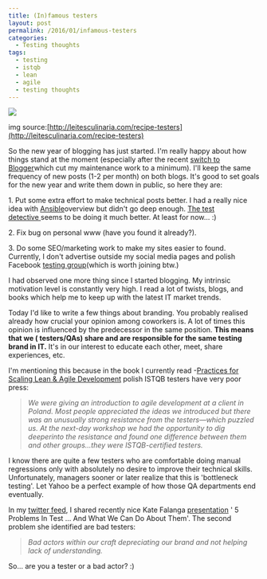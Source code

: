```yaml
---
title: (In)famous testers
layout: post
permalink: /2016/01/infamous-testers
categories:
  - Testing thoughts
tags:
  - testing
  - istqb
  - lean
  - agile
  - testing thoughts 
---
```


![](/images/blog/good-testers-guide.gif)

img source:[http://leitesculinaria.com/recipe-testers](http://leitesculinaria.com/recipe-testers)

So the new year of blogging has just started. I'm really happy about how things stand at the moment (especially after
the recent [switch to Blogger](http://awesome-testing.blogspot.com/2015/12/blog-update.html)which cut my maintenance
work to a minimum). I'll keep the same frequency of new posts (1-2 per month) on both blogs. It's good to set goals for
the new year and write them down in public, so here they are:

1\. Put some extra effort to make technical posts better. I had a really nice idea
with [Ansible](http://awesome-testing.blogspot.com/2015/12/testing-with-ansible.html)overview but didn't go deep
enough. [The test detective ](http://testdetective.com/)seems to be doing it much better. At least for now... :)

2\. Fix bug on personal www (have you found it already?).

3\. Do some SEO/marketing work to make my sites easier to found. Currently, I don't advertise outside my social media
pages and polish Facebook [testing group](https://www.facebook.com/groups/TestowanieOprogramowania/)(which is worth
joining btw.)

I had observed one more thing since I started blogging. My intrinsic motivation level is constantly very high. I read a
lot of twists, blogs, and books which help me to keep up with the latest IT market trends.

Today I'd like to write a few things about branding. You probably realised already how crucial your opinion among
coworkers is. A lot of times this opinion is influenced by the predecessor in the same position. **This means that we (
testers/QAs) share and are responsible for the same testing brand in IT.** It's in our interest to educate each other,
meet, share experiences, etc.

I'm mentioning this because in the book I currently
read -[Practices for Scaling Lean & Agile Development](http://www.amazon.com/Practices-Scaling-Lean-Agile-Development/dp/0321636406)
polish ISTQB testers have very poor press:

> _We were giving an introduction to agile development at a client in Poland. Most people appreciated the ideas we
introduced but there was an unusually strong resistance from the testers—which puzzled us. At the next-day workshop we
had the opportunity to dig deeper[](https://www.blogger.com/blogger.g?blogID=2701735983554560434)into the resistance and
found one difference between them and other groups...they were ISTQB-certified testers._

I know there are quite a few testers who are comfortable doing manual regressions only with absolutely no desire to
improve their technical skills. Unfortunately, managers sooner or later realize that this is 'bottleneck testing'. Let
Yahoo be a perfect example of how those QA departments end eventually.

In my [twitter feed](https://twitter.com/s_radzyminski), I shared recently nice Kate
Falanga [presentation](https://dojo.ministryoftesting.com/lessons/5-problems-in-test-and-what-we-can-do-about-them-kate-falanga) '
5 Problems In Test … And What We Can Do About Them'. The second problem she identified are bad testers:

> _Bad actors within our craft depreciating our brand and not helping lack of understanding._

So... are you a tester or a bad actor? :)
